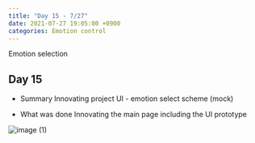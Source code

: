 ```yaml
---
title: "Day 15 - 7/27"
date: 2021-07-27 19:05:00 +0900
categories: Emotion control
---
```

Emotion selection
## **Day 15**

- Summary
Innovating project UI - emotion select scheme (mock)

- What was done
Innovating the main page including the UI prototype

![image (1)](https://user-images.githubusercontent.com/73371470/135749257-ea7aa34e-61c9-418b-b86c-9017ae7aedab.png)
